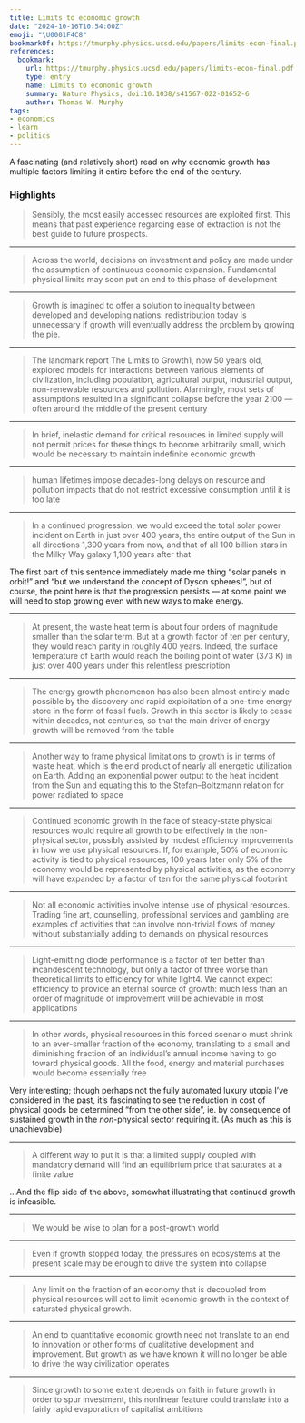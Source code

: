 ```yaml
---
title: Limits to economic growth
date: "2024-10-16T10:54:00Z"
emoji: "\U0001F4C8"
bookmarkOf: https://tmurphy.physics.ucsd.edu/papers/limits-econ-final.pdf
references:
  bookmark:
    url: https://tmurphy.physics.ucsd.edu/papers/limits-econ-final.pdf
    type: entry
    name: Limits to economic growth
    summary: Nature Physics, doi:10.1038/s41567-022-01652-6
    author: Thomas W. Murphy
tags:
- economics
- learn
- politics
---
```

A fascinating (and relatively short) read on why economic growth has multiple factors limiting it entire before the end of the century.

### Highlights

> Sensibly, the most easily accessed  resources are exploited first. This means that  past experience regarding ease of extraction  is not the best guide to future prospects.

---

> Across the world, decisions on investment and policy are made under the assumption of continuous economic  expansion. Fundamental physical limits may soon put an end to this phase of development

---

> Growth is imagined to offer a  solution to inequality between developed  and developing nations: redistribution today  is unnecessary if growth will eventually  address the problem by growing the pie.

---

> The landmark report The Limits to  Growth1, now 50 years old, explored models  for interactions between various elements  of civilization, including population,  agricultural output, industrial output,  non-renewable resources and pollution.  Alarmingly, most sets of assumptions  resulted in a significant collapse before the  year 2100 — often around the middle of the  present century

---

> In brief, inelastic demand for  critical resources in limited supply will not  permit prices for these things to become  arbitrarily small, which would be necessary  to maintain indefinite economic growth

---

> human lifetimes impose  decades-long delays on resource and  pollution impacts that do not restrict  excessive consumption until it is too late

---

> In a continued progression, we would exceed  the total solar power incident on Earth in  just over 400 years, the entire output of the  Sun in all directions 1,300 years from now,  and that of all 100 billion stars in the Milky  Way galaxy 1,100 years after that

The first part of this sentence immediately made me thing “solar panels in orbit!” and “but we understand the concept of Dyson spheres!”, but of course, the point here is that the progression persists — at some point we will need to stop growing even with new ways to make energy.

---

> At present,  the waste heat term is about four orders  of magnitude smaller than the solar term.  But at a growth factor of ten per century,  they would reach parity in roughly 400  years. Indeed, the surface temperature  of Earth would reach the boiling point  of water (373 K) in just over 400 years  under this relentless prescription

---

> The energy growth  phenomenon has also been almost entirely  made possible by the discovery and rapid  exploitation of a one-time energy store  in the form of fossil fuels. Growth in this  sector is likely to cease within decades,  not centuries, so that the main driver  of energy growth will be removed from  the table

---

> Another way to frame physical  limitations to growth is in terms of waste  heat, which is the end product of nearly  all energetic utilization on Earth. Adding  an exponential power output to the heat  incident from the Sun and equating this to  the Stefan–Boltzmann relation for power  radiated to space

---

> Continued economic growth in the face  of steady-state physical resources would  require all growth to be effectively in the  non-physical sector, possibly assisted by  modest efficiency improvements in how  we use physical resources. If, for example,  50% of economic activity is tied to physical  resources, 100 years later only 5% of  the economy would be represented by  physical activities, as the economy will have  expanded by a factor of ten for the same  physical footprint

---

> Not all economic activities involve  intense use of physical resources. Trading  fine art, counselling, professional services  and gambling are examples of activities  that can involve non-trivial flows of money  without substantially adding to demands on  physical resources

---

> Light-emitting diode  performance is a factor of ten better than  incandescent technology, but only a factor  of three worse than theoretical limits to  efficiency for white light4. We cannot  expect efficiency to provide an eternal  source of growth: much less than an order  of magnitude of improvement will be  achievable in most applications

---

> In other words, physical resources in  this forced scenario must shrink to an  ever-smaller fraction of the economy,  translating to a small and diminishing  fraction of an individual’s annual income  having to go toward physical goods. All the  food, energy and material purchases would  become essentially free

Very interesting; though perhaps not the fully automated luxury utopia I’ve considered in the past, it’s fascinating to see the reduction in cost of physical goods be determined “from the other side”, ie. by consequence of sustained growth in the _non_-physical sector requiring it. (As much as this is unachievable)

---

> A different way to put it is that a limited  supply coupled with mandatory demand will  find an equilibrium price that saturates at a  finite value

…And the flip side of the above, somewhat illustrating that continued growth is infeasible.

---

> We would be wise to plan for a  post-growth world

---

> Even if growth  stopped today, the pressures on ecosystems  at the present scale may be enough to  drive the system into collapse

---

> Any limit on the fraction of an  economy that is decoupled from physical  resources will act to limit economic growth  in the context of saturated physical growth.

---

> An end to quantitative economic growth  need not translate to an end to innovation or  other forms of qualitative development and  improvement. But growth as we have known  it will no longer be able to drive the way  civilization operates

---

> Since growth to some extent depends on  faith in future growth in order to spur  investment, this nonlinear feature could  translate into a fairly rapid evaporation of  capitalist ambitions
